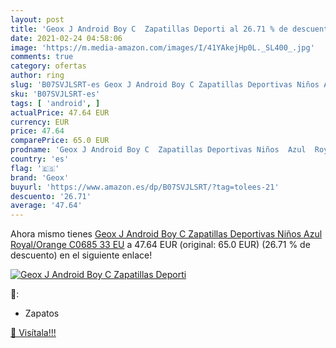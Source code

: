 ```yaml
---
layout: post
title: 'Geox J Android Boy C  Zapatillas Deporti al 26.71 % de descuento'
date: 2021-02-24 04:58:06
image: 'https://m.media-amazon.com/images/I/41YAkejHp0L._SL400_.jpg'
comments: true
category: ofertas
author: ring
slug: 'B07SVJLSRT-es Geox J Android Boy C Zapatillas Deportivas Niños Azul...'
sku: 'B07SVJLSRT-es'
tags: [ 'android', ]
actualPrice: 47.64 EUR
currency: EUR
price: 47.64
comparePrice: 65.0 EUR
prodname: 'Geox J Android Boy C  Zapatillas Deportivas Niños  Azul  Royal/Orange C0685   33 EU'
country: 'es'
flag: '🇪🇸'
brand: 'Geox'
buyurl: 'https://www.amazon.es/dp/B07SVJLSRT/?tag=tolees-21'
descuento: '26.71'
average: '47.64'
---
```


Ahora mismo tienes [Geox J Android Boy C  Zapatillas Deportivas Niños  Azul  Royal/Orange C0685   33 EU](https://www.amazon.es/dp/B07SVJLSRT/?tag=tolees-21) a 47.64 EUR (original: 65.0 EUR) (26.71 %  de descuento) en el siguiente enlace!

[![Geox J Android Boy C  Zapatillas Deporti](https://m.media-amazon.com/images/I/41YAkejHp0L._SL400_.jpg)](https://www.amazon.es/dp/B07SVJLSRT/?tag=tolees-21)

🔎:

- Zapatos

[🛒 Visítala!!!](https://www.amazon.es/dp/B07SVJLSRT/?tag=tolees-21)
